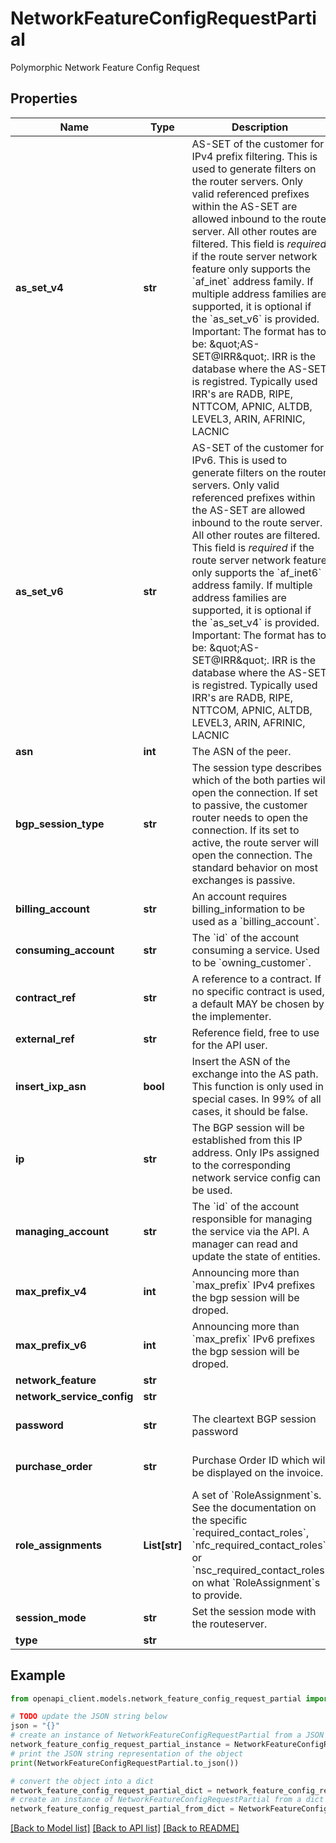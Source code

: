 # NetworkFeatureConfigRequestPartial

Polymorphic Network Feature Config Request

## Properties

Name | Type | Description | Notes
------------ | ------------- | ------------- | -------------
**as_set_v4** | **str** | AS-SET of the customer for IPv4 prefix filtering. This is used to generate filters on the router servers.  Only valid referenced prefixes within the AS-SET are allowed inbound to the route server. All other routes are filtered.  This field is *required* if the route server network feature only supports the &#x60;af_inet&#x60; address family. If multiple address families are supported, it is optional if the &#x60;as_set_v6&#x60; is provided.  Important: The format has to be: \&quot;AS-SET@IRR\&quot;. IRR is the database where the AS-SET is registred. Typically used IRR&#39;s are RADB, RIPE, NTTCOM, APNIC, ALTDB, LEVEL3, ARIN, AFRINIC, LACNIC  | [optional] 
**as_set_v6** | **str** | AS-SET of the customer for IPv6. This is used to generate filters on the router servers. Only valid referenced prefixes within the AS-SET are allowed inbound to the route server. All other routes are filtered.  This field is *required* if the route server network feature only supports the &#x60;af_inet6&#x60; address family. If multiple address families are supported, it is optional if the &#x60;as_set_v4&#x60; is provided.  Important: The format has to be: \&quot;AS-SET@IRR\&quot;. IRR is the database where the AS-SET is registred. Typically used IRR&#39;s are RADB, RIPE, NTTCOM, APNIC, ALTDB, LEVEL3, ARIN, AFRINIC, LACNIC  | [optional] 
**asn** | **int** | The ASN of the peer.  | [optional] 
**bgp_session_type** | **str** | The session type describes which of the both parties will open the connection. If set to passive, the customer router needs to open the connection. If its set to active, the route server will open the connection. The standard behavior on most exchanges is passive.  | [optional] 
**billing_account** | **str** | An account requires billing_information to be used as a &#x60;billing_account&#x60;. | [optional] 
**consuming_account** | **str** | The &#x60;id&#x60; of the account consuming a service.  Used to be &#x60;owning_customer&#x60;.  | [optional] 
**contract_ref** | **str** | A reference to a contract. If no specific contract is used, a default MAY be chosen by the implementer.  | [optional] 
**external_ref** | **str** | Reference field, free to use for the API user. | [optional] 
**insert_ixp_asn** | **bool** | Insert the ASN of the exchange into the AS path. This function is only used in special cases. In 99% of all cases, it should be false.  | [optional] [default to True]
**ip** | **str** | The BGP session will be established from this IP address. Only IPs assigned to the corresponding network service config can be used. | [optional] 
**managing_account** | **str** | The &#x60;id&#x60; of the account responsible for managing the service via the API. A manager can read and update the state of entities.  | [optional] 
**max_prefix_v4** | **int** | Announcing more than &#x60;max_prefix&#x60; IPv4 prefixes the bgp session will be droped.  | [optional] 
**max_prefix_v6** | **int** | Announcing more than &#x60;max_prefix&#x60; IPv6 prefixes the bgp session will be droped.  | [optional] 
**network_feature** | **str** |  | [optional] 
**network_service_config** | **str** |  | [optional] 
**password** | **str** | The cleartext BGP session password | [optional] [default to '']
**purchase_order** | **str** | Purchase Order ID which will be displayed on the invoice.  | [optional] [default to '']
**role_assignments** | **List[str]** | A set of &#x60;RoleAssignment&#x60;s. See the documentation on the specific &#x60;required_contact_roles&#x60;, &#x60;nfc_required_contact_roles&#x60; or &#x60;nsc_required_contact_roles&#x60; on what &#x60;RoleAssignment&#x60;s to provide.  | [optional] 
**session_mode** | **str** | Set the session mode with the routeserver.  | [optional] 
**type** | **str** |  | 

## Example

```python
from openapi_client.models.network_feature_config_request_partial import NetworkFeatureConfigRequestPartial

# TODO update the JSON string below
json = "{}"
# create an instance of NetworkFeatureConfigRequestPartial from a JSON string
network_feature_config_request_partial_instance = NetworkFeatureConfigRequestPartial.from_json(json)
# print the JSON string representation of the object
print(NetworkFeatureConfigRequestPartial.to_json())

# convert the object into a dict
network_feature_config_request_partial_dict = network_feature_config_request_partial_instance.to_dict()
# create an instance of NetworkFeatureConfigRequestPartial from a dict
network_feature_config_request_partial_from_dict = NetworkFeatureConfigRequestPartial.from_dict(network_feature_config_request_partial_dict)
```
[[Back to Model list]](../README.md#documentation-for-models) [[Back to API list]](../README.md#documentation-for-api-endpoints) [[Back to README]](../README.md)


